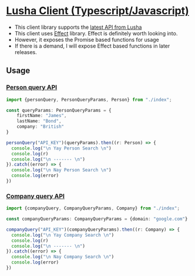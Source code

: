 # [Lusha Client (Typescript/Javascript)](https://github.com/fr33m0nk/lusha-client)

- This client library supports the [latest API from Lusha](https://www.lusha.com/docs/)
- This client uses [Effect](https://www.effect.website/) library. Effect is definitely worth looking into.
- However, it exposes the Promise based functions for usage
- If there is a demand, I will expose Effect based functions in later releases.

## Usage

### [Person query API](https://www.lusha.com/docs/#person-api)

```typescript
import {personQuery, PersonQueryParams, Person} from "./index";

const queryParams: PersonQueryParams = {
    firstName: "James", 
    lastName: "Bond",
    company: "British"
}

personQuery("API_KEY")(queryParams).then((r: Person) => {
  console.log("\n Yay Person Search \n")
  console.log(r)
  console.log("\n ------- \n")
}).catch((error) => {
  console.log("\n Nay Person Search \n")
  console.log(error)
})
```

### [Company query API](https://www.lusha.com/docs/#company-api)

```typescript
import {companyQuery, CompanyQueryParams, Company} from "./index";

const companyQueryParams: CompanyQueryParams = {domain: "google.com"}

companyQuery("API_KEY")(companyQueryParams).then((r: Company) => {
  console.log("\n Yay Company Search \n")
  console.log(r)
  console.log("\n ------- \n")
}).catch((error) => {
  console.log("\n Nay Company Search \n")
  console.log(error)
})
```